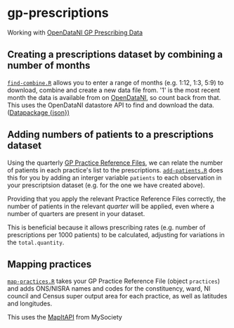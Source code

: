 # gp-prescriptions
Working with [OpenDataNI GP Prescribing Data](https://www.opendatani.gov.uk/dataset/gp-prescribing-data)

## Creating a prescriptions dataset by combining a number of months
[`find-combine.R`](find-combine.R) allows you to enter a range of months (e.g. 1:12, 1:3, 5:9) to download, combine and create a new data file from. '1' is the most recent month the data is available from on [OpenDataNI](https://www.opendatani.gov.uk/dataset/gp-prescribing-data), so count back from that. This uses the OpenDataNI datastore API to find and download the data. ([Datapackage {json})](https://www.opendatani.gov.uk/api/3/action/package_show?id=a7b76920-bc0a-48fd-9abf-dc5ad0999886)

## Adding numbers of patients to a prescriptions dataset
Using the quarterly [GP Practice Reference Files](http://www.hscbusiness.hscni.net/services/2471.htm), we can relate the number of patients in each practice's list to the prescriptions. [`add-patients.R`](add-patients.R) does this for you by adding an interger variable `patients` to each observation in your prescriptsion dataset (e.g. for the one we have created above). 

Providing that you apply the relevant Practice Reference Files correctly, the number of patients in the relevant *quarter* will be applied, even where a number of quarters are present in your dataset.

This is beneficial because it allows prescribing rates (e.g. number of prescriptions per 1000 patients) to be calculated, adjusting for variations in the `total.quantity`.

## Mapping practices
[`map-practices.R`](map-practices.R) takes your GP Practice Reference File (object `practices`) and adds ONS/NISRA names and codes for the constituency, ward, NI council and Census super output area for each practice, as well as latitudes and longitudes. 

This uses the [MapItAPI](http://mapit.mysociety.org/) from MySociety
